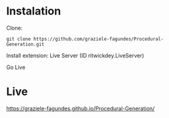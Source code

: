 # Instalation

Clone:
```
git clone https://github.com/graziele-fagundes/Procedural-Generation.git
```
Install extension:
Live Server (ID ritwickdey.LiveServer)

Go Live

# Live
https://graziele-fagundes.github.io/Procedural-Generation/
